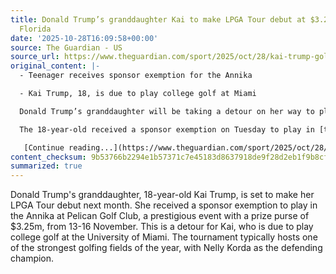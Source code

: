 ```yaml
---
title: Donald Trump’s granddaughter Kai to make LPGA Tour debut at $3.25m event in
  Florida
date: '2025-10-28T16:09:58+00:00'
source: The Guardian - US
source_url: https://www.theguardian.com/sport/2025/oct/28/kai-trump-golf-lpga-tour
original_content: |-
  - Teenager receives sponsor exemption for the Annika

  - Kai Trump, 18, is due to play college golf at Miami

  Donald Trump’s granddaughter will be taking a detour on her way to playing college golf at the University of Miami – [Kai Trump](https://www.theguardian.com/commentisfree/2025/may/15/kai-trump-magaland) will make her LPGA Tour debut next month.

  The 18-year-old received a sponsor exemption on Tuesday to play in [the Annika at Pelican Golf Club](https://www.lpga.com/tournaments/the-annika-driven-by-gainbridge-at-pelican/overview) from 13-16 November, the penultimate event on the LPGA schedule. The tournament, which has a prize purse of $3.25m (£2.45m), is prestigious and typically has one of the strongest fields of the year outside the majors. Nelly Korda is the defending champion.

   [Continue reading...](https://www.theguardian.com/sport/2025/oct/28/kai-trump-golf-lpga-tour)
content_checksum: 9b53766b2294e1b57371c7e45183d8637918de9f28d2eb1f9b8cfc1e7d1f1ebe
summarized: true
---
```


Donald Trump's granddaughter, 18-year-old Kai Trump, is set to make her LPGA Tour debut next month. She received a sponsor exemption to play in the Annika at Pelican Golf Club, a prestigious event with a prize purse of $3.25m, from 13-16 November. This is a detour for Kai, who is due to play college golf at the University of Miami. The tournament typically hosts one of the strongest golfing fields of the year, with Nelly Korda as the defending champion.